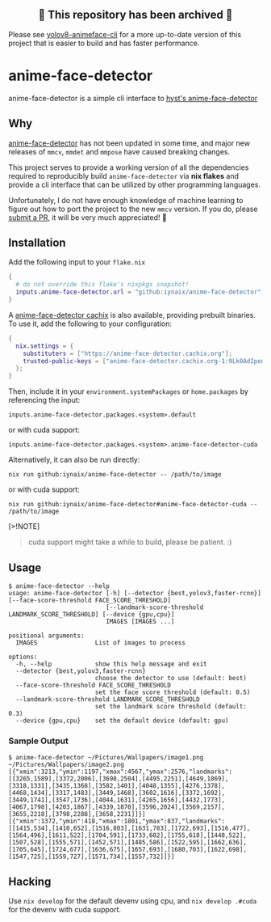<h2 align="center">🚧 This repository has been archived 🚧</h2>

Please see [yolov8-animeface-cli](https://github.com/iynaix/yolov8-animeface-cli) for a more up-to-date version of this project that is easier to build and
has faster performance.

# anime-face-detector

anime-face-detector is a simple cli interface to [hyst's anime-face-detector](https://github.com/hysts/anime-face-detector)

## Why
[anime-face-detector](https://github.com/hysts/anime-face-detector) has not been updated in some time, and major new releases of `mmcv`, `mmdet` and `mmpose` have caused breaking changes.

This project serves to provide a working version of all the dependencies required to reproducibly build `anime-face-detector` via **nix flakes** and provide a cli interface that can be utilized by other programming languages.

Unfortunately, I do not have enough knowledge of machine learning to figure out how to port the project to the new `mmcv` version. If you do, please [submit a PR](https://github.com/hysts/anime-face-detector/pulls), it will be very much appreciated! 🙏

## Installation

Add the following input to your `flake.nix`
```nix
{
  # do not override this flake's nixpkgs snapshot!
  inputs.anime-face-detector.url = "github:iynaix/anime-face-detector";
}
```
A [anime-face-detector cachix](https://anime-face-detector.cachix.org) is also available, providing prebuilt binaries. To use it, add the following to your configuration:
```nix
{
  nix.settings = {
    substituters = ["https://anime-face-detector.cachix.org"];
    trusted-public-keys = ["anime-face-detector.cachix.org-1:9Lk0AdIpodsqUfjd8KePju5IDrMEdwZhGHLVAj/Pu5M="];
  };
}
```

Then, include it in your `environment.systemPackages` or `home.packages` by referencing the input:

```
inputs.anime-face-detector.packages.<system>.default
```

or with cuda support:
```
inputs.anime-face-detector.packages.<system>.anime-face-detector-cuda
```

Alternatively, it can also be run directly:

```
nix run github:iynaix/anime-face-detector -- /path/to/image
```

or with cuda support:
```
nix run github:iynaix/anime-face-detector#anime-face-detector-cuda -- /path/to/image
```

[>!NOTE]
> cuda support might take a while to build, please be patient. :)

## Usage

```console
$ anime-face-detector --help
usage: anime-face-detector [-h] [--detector {best,yolov3,faster-rcnn}] [--face-score-threshold FACE_SCORE_THRESHOLD]
                           [--landmark-score-threshold LANDMARK_SCORE_THRESHOLD] [--device {gpu,cpu}]
                           IMAGES [IMAGES ...]

positional arguments:
  IMAGES                List of images to process

options:
  -h, --help            show this help message and exit
  --detector {best,yolov3,faster-rcnn}
                        choose the detector to use (default: best)
  --face-score-threshold FACE_SCORE_THRESHOLD
                        set the face score threshold (default: 0.5)
  --landmark-score-threshold LANDMARK_SCORE_THRESHOLD
                        set the landmark score threshold (default: 0.3)
  --device {gpu,cpu}    set the default device (default: gpu)
```

### Sample Output
```console
$ anime-face-detector ~/Pictures/Wallpapers/image1.png ~/Pictures/Wallpapers/image2.png
[{"xmin":3213,"ymin":1197,"xmax":4567,"ymax":2576,"landmarks":[[3265,1589],[3372,2006],[3698,2504],[4495,2251],[4649,1869],[3318,1331],[3435,1368],[3582,1401],[4048,1355],[4276,1378],[4468,1434],[3317,1483],[3449,1468],[3602,1616],[3372,1692],[3449,1741],[3547,1736],[4044,1631],[4265,1656],[4432,1773],[4067,1798],[4203,1867],[4339,1870],[3596,2024],[3569,2157],[3655,2218],[3798,2288],[3658,2231]]}]
[{"xmin":1372,"ymin":418,"xmax":1801,"ymax":837,"landmarks":[[1415,534],[1410,652],[1516,803],[1631,783],[1722,693],[1516,477],[1564,496],[1611,522],[1704,591],[1733,602],[1755,618],[1448,522],[1507,528],[1555,571],[1452,571],[1485,586],[1522,595],[1662,636],[1705,645],[1724,677],[1636,675],[1657,693],[1680,703],[1622,698],[1547,725],[1559,727],[1571,734],[1557,732]]}]
```

## Hacking
Use `nix develop` for the default devenv using cpu, and `nix develop .#cuda` for the devenv with cuda support.